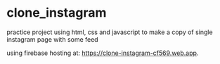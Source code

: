 # clone_instagram
practice project using html, css and javascript to make a copy of single instagram page with some feed

using firebase hosting at: https://clone-instagram-cf569.web.app.
